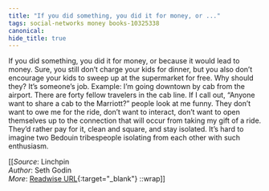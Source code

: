```yaml
---
title: "If you did something, you did it for money, or ..."
tags: social-networks money books-10325338
canonical: 
hide_title: true
---
```


If you did something, you did it for money, or because it would lead to money. Sure, you still don’t charge your kids for dinner, but you also don’t encourage your kids to sweep up at the supermarket for free. Why should they? It’s someone’s job.
Example: I’m going downtown by cab from the airport. There are forty fellow travelers in the cab line. If I call out, “Anyone want to share a cab to the Marriott?” people look at me funny. They don’t want to owe me for the ride, don’t want to interact, don’t want to open themselves up to the connection that will occur from taking my gift of a ride. They’d rather pay for it, clean and square, and stay isolated. It’s hard to imagine two Bedouin tribespeople isolating from each other with such enthusiasm.


[[_Source_: Linchpin<br>
_Author_: Seth Godin<br>
_More_: [Readwise URL](https://readwise.io/open/210672370){:target="_blank"}
::wrap]]